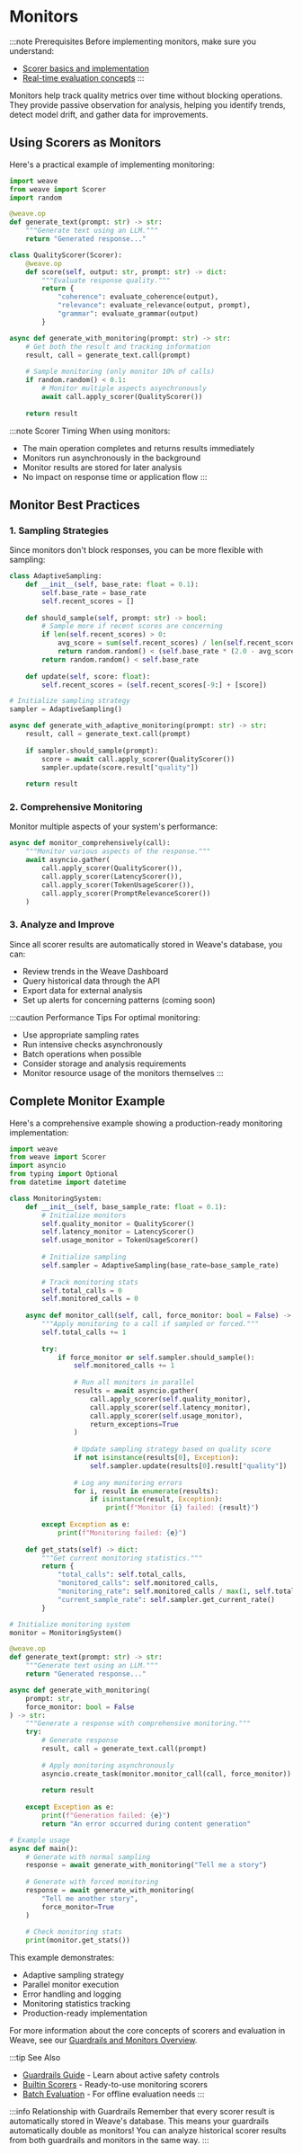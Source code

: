 # Monitors

:::note Prerequisites
Before implementing monitors, make sure you understand:
- [Scorer basics and implementation](./scorers.md)
- [Real-time evaluation concepts](./guardrails_and_monitors.md)
:::

Monitors help track quality metrics over time without blocking operations. They provide passive observation for analysis, helping you identify trends, detect model drift, and gather data for improvements.

## Using Scorers as Monitors

Here's a practical example of implementing monitoring:

```python
import weave
from weave import Scorer
import random

@weave.op
def generate_text(prompt: str) -> str:
    """Generate text using an LLM."""
    return "Generated response..."

class QualityScorer(Scorer):
    @weave.op
    def score(self, output: str, prompt: str) -> dict:
        """Evaluate response quality."""
        return {
            "coherence": evaluate_coherence(output),
            "relevance": evaluate_relevance(output, prompt),
            "grammar": evaluate_grammar(output)
        }

async def generate_with_monitoring(prompt: str) -> str:
    # Get both the result and tracking information
    result, call = generate_text.call(prompt)
    
    # Sample monitoring (only monitor 10% of calls)
    if random.random() < 0.1:
        # Monitor multiple aspects asynchronously
        await call.apply_scorer(QualityScorer())
    
    return result
```

:::note Scorer Timing
When using monitors:
- The main operation completes and returns results immediately
- Monitors run asynchronously in the background
- Monitor results are stored for later analysis
- No impact on response time or application flow
:::

## Monitor Best Practices

### 1. Sampling Strategies
Since monitors don't block responses, you can be more flexible with sampling:

```python
class AdaptiveSampling:
    def __init__(self, base_rate: float = 0.1):
        self.base_rate = base_rate
        self.recent_scores = []
    
    def should_sample(self, prompt: str) -> bool:
        # Sample more if recent scores are concerning
        if len(self.recent_scores) > 0:
            avg_score = sum(self.recent_scores) / len(self.recent_scores)
            return random.random() < (self.base_rate * (2.0 - avg_score))
        return random.random() < self.base_rate
    
    def update(self, score: float):
        self.recent_scores = (self.recent_scores[-9:] + [score])

# Initialize sampling strategy
sampler = AdaptiveSampling()

async def generate_with_adaptive_monitoring(prompt: str) -> str:
    result, call = generate_text.call(prompt)
    
    if sampler.should_sample(prompt):
        score = await call.apply_scorer(QualityScorer())
        sampler.update(score.result["quality"])
    
    return result
```

### 2. Comprehensive Monitoring
Monitor multiple aspects of your system's performance:

```python
async def monitor_comprehensively(call):
    """Monitor various aspects of the response."""
    await asyncio.gather(
        call.apply_scorer(QualityScorer()),
        call.apply_scorer(LatencyScorer()),
        call.apply_scorer(TokenUsageScorer()),
        call.apply_scorer(PromptRelevanceScorer())
    )
```

### 3. Analyze and Improve
Since all scorer results are automatically stored in Weave's database, you can:
- Review trends in the Weave Dashboard
- Query historical data through the API
- Export data for external analysis
- Set up alerts for concerning patterns (coming soon)


:::caution Performance Tips
For optimal monitoring:
- Use appropriate sampling rates
- Run intensive checks asynchronously
- Batch operations when possible
- Consider storage and analysis requirements
- Monitor resource usage of the monitors themselves
:::

## Complete Monitor Example

Here's a comprehensive example showing a production-ready monitoring implementation:

```python
import weave
from weave import Scorer
import asyncio
from typing import Optional
from datetime import datetime

class MonitoringSystem:
    def __init__(self, base_sample_rate: float = 0.1):
        # Initialize monitors
        self.quality_monitor = QualityScorer()
        self.latency_monitor = LatencyScorer()
        self.usage_monitor = TokenUsageScorer()
        
        # Initialize sampling
        self.sampler = AdaptiveSampling(base_rate=base_sample_rate)
        
        # Track monitoring stats
        self.total_calls = 0
        self.monitored_calls = 0
    
    async def monitor_call(self, call, force_monitor: bool = False) -> None:
        """Apply monitoring to a call if sampled or forced."""
        self.total_calls += 1
        
        try:
            if force_monitor or self.sampler.should_sample():
                self.monitored_calls += 1
                
                # Run all monitors in parallel
                results = await asyncio.gather(
                    call.apply_scorer(self.quality_monitor),
                    call.apply_scorer(self.latency_monitor),
                    call.apply_scorer(self.usage_monitor),
                    return_exceptions=True
                )
                
                # Update sampling strategy based on quality score
                if not isinstance(results[0], Exception):
                    self.sampler.update(results[0].result["quality"])
                
                # Log any monitoring errors
                for i, result in enumerate(results):
                    if isinstance(result, Exception):
                        print(f"Monitor {i} failed: {result}")
                        
        except Exception as e:
            print(f"Monitoring failed: {e}")
    
    def get_stats(self) -> dict:
        """Get current monitoring statistics."""
        return {
            "total_calls": self.total_calls,
            "monitored_calls": self.monitored_calls,
            "monitoring_rate": self.monitored_calls / max(1, self.total_calls),
            "current_sample_rate": self.sampler.get_current_rate()
        }

# Initialize monitoring system
monitor = MonitoringSystem()

@weave.op
def generate_text(prompt: str) -> str:
    """Generate text using an LLM."""
    return "Generated response..."

async def generate_with_monitoring(
    prompt: str,
    force_monitor: bool = False
) -> str:
    """Generate a response with comprehensive monitoring."""
    try:
        # Generate response
        result, call = generate_text.call(prompt)
        
        # Apply monitoring asynchronously
        asyncio.create_task(monitor.monitor_call(call, force_monitor))
        
        return result
        
    except Exception as e:
        print(f"Generation failed: {e}")
        return "An error occurred during content generation"

# Example usage
async def main():
    # Generate with normal sampling
    response = await generate_with_monitoring("Tell me a story")
    
    # Generate with forced monitoring
    response = await generate_with_monitoring(
        "Tell me another story",
        force_monitor=True
    )
    
    # Check monitoring stats
    print(monitor.get_stats())
```

This example demonstrates:
- Adaptive sampling strategy
- Parallel monitor execution
- Error handling and logging
- Monitoring statistics tracking
- Production-ready implementation

For more information about the core concepts of scorers and evaluation in Weave, see our [Guardrails and Monitors Overview](./guardrails_and_monitors.md). 

:::tip See Also
- [Guardrails Guide](./guardrails.md) - Learn about active safety controls
- [Builtin Scorers](./builtin_scorers.mdx) - Ready-to-use monitoring scorers
- [Batch Evaluation](../core-types/evaluations.md) - For offline evaluation needs
:::

:::info Relationship with Guardrails
Remember that every scorer result is automatically stored in Weave's database. This means your guardrails automatically double as monitors! You can analyze historical scorer results from both guardrails and monitors in the same way.
::: 